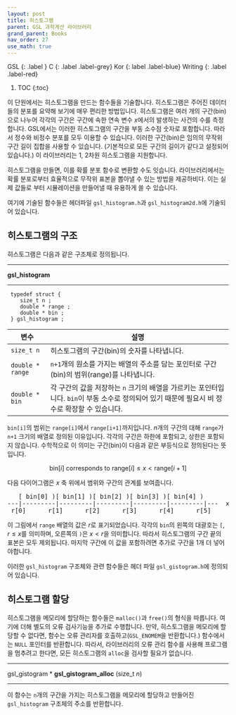 ```yaml
---
layout: post
title: 히스토그램
parent: GSL 과학계산 라이브러리
grand_parent: Books
nav_order: 27
use_math: true
---
```


GSL
{: .label }
C
{: .label .label-grey}
Kor
{: label .label-blue}
Writing
{: .label .label-red}

1. TOC
{:toc}


이 단원에서는 히스토그램을 만드는 함수들을 기술합니다. 히스토그램은 주어진 데이터들의 분포를 요약해 보기에 매우 편리한 방법입니다. 히스토그램은 여러 개의 구간(bin)으로 나누어 각각의 구간은 구간에 속한 연속 변수 $x$에서의 발생하는 사건의 수를 측정합니다. GSL에서는 이러한 히스토그램의 구간을 부동 소수점 숫자로 포함합니다. 따라서 정수와 비정수 분포를 모두 이용할 수 있습니다. 이러한 구간(bin)은 임의의 무작위 구간 길이 집합을 사용할 수 있습니다. (기본적으로 모든 구간의 길이가 같다고 설정되어 있습니다.) 이 라이브러리는 1, 2차원 히스토그램을 지원합니다.

히스토그램을 만들면, 이를 확률 분포 함수로 변환할 수도 잇습니다. 라이브러리에서는 확률 분포로부터 효율적으로 무작위 표본을 뽑아낼 수 있는 방법을 제공하비다. 이는 실제 값들로 부터 시뮬레이션을 만들어낼 때 유용하게 쓸 수 있습니다.

여기에 기술된 함수들은 헤더파일 `gsl_histogram.h`과 `gsl_histogram2d.h`에 기술되어 있습니다.

## 히스토그램의 구조

히스토그램은 다음과 같은 구조체로 정의됩니다.

---
**gsl_histogram**

---

     typedef struct {
        size_t n ;
        double * range ;
        double * bin ;
     } gsl_histogram ;

|변수|설명|
|--|--|
|`size_t n`|히스토그램의 구간(bin)의 숫자를 나타냅니다.|
|`double * range`|`n+1`개의 원소를 가지는 배열의 주소를 담는 포인터로 구간(bin)의 범위(range)를 나타냅니다. |
|`double * bin`|각 구간의 값을 저장하는 `n` 크기의 배열을 가르키는 포인터입니다. `bin`이 부동 소수로 정의되어 있기 때문에 필요시 비 정수로 확장할 수 있습니다.|

`bin[i]`의 범위는 `range[i]`에서 `range[i+1]`까지입니다. $n$개의 구간의 대해 `range`가 `n+1` 크기의 배열로 정의된 이유입니다. 각각의 구간은 하한에 포함되고, 상한은 포함되지 않습니다. 수학적으로 이 의미는 구간(bin)이 다음과 같은 부등식으로 정의된다는 뜻입니다.


$$\text{bin}[i] \text{ corresponds to range}[i] \le x < \text{range}[i+1]$$


다음 다이어그램은 $x$ 축 위에서 범위와 구간의 관계를 보여줍니다.

<div class="highlight-default notranslate"><div class="highlight"><pre><span></span>   <span class="p">[</span> <span class="nb">bin</span><span class="p">[</span><span class="mi">0</span><span class="p">]</span> <span class="p">)[</span> <span class="nb">bin</span><span class="p">[</span><span class="mi">1</span><span class="p">]</span> <span class="p">)[</span> <span class="nb">bin</span><span class="p">[</span><span class="mi">2</span><span class="p">]</span> <span class="p">)[</span> <span class="nb">bin</span><span class="p">[</span><span class="mi">3</span><span class="p">]</span> <span class="p">)[</span> <span class="nb">bin</span><span class="p">[</span><span class="mi">4</span><span class="p">]</span> <span class="p">)</span>
<span class="o">---|---------|---------|---------|---------|---------|---</span>  <span class="n">x</span>
 <span class="n">r</span><span class="p">[</span><span class="mi">0</span><span class="p">]</span>      <span class="n">r</span><span class="p">[</span><span class="mi">1</span><span class="p">]</span>      <span class="n">r</span><span class="p">[</span><span class="mi">2</span><span class="p">]</span>      <span class="n">r</span><span class="p">[</span><span class="mi">3</span><span class="p">]</span>      <span class="n">r</span><span class="p">[</span><span class="mi">4</span><span class="p">]</span>      <span class="n">r</span><span class="p">[</span><span class="mi">5</span><span class="p">]</span>
</pre></div>
</div>

이 그림에서 `range` 배열의 값은 $r$로 표기되었습니다. 각각의 `bin`의 왼쪽의 대괄호는 `[`,  $r \le x$를 의미하며, 오른쪽의 `)`은 $x < r$을 의미합니다. 따라서 히스토그램의 구간 끝의 표본은 모두 제외됩니다. 마지막 구간에 이 값을 포함하려면 추가로 구간을 1개 더 넣어야합니다.

이러한 `gsl_histogram` 구조체와 관련 함수들은 헤더 파일 `gsl_gistogram.h`에 정의되어 있습니다.

## 히스토그램 할당

히스토그램을 메모리에 할당하는 함수들은 `malloc()`과 `free()`의 형식을 따릅니다. 여기에 더해 별도의 오류 검사기능을 추가로 수행합니다. 만약, 히스토그램을  메모리에 할당할 수 없다면, 함수는 오류 관리자를 호출하고(`GSL_ENOMEM`을 반환합니다.) 함수에서는 `NULL` 포인터를 반환합니다. 따라서, 라이브러리의 오류 관리 함수를 사용해 프로그램을 멈추려고 한다면, 모든 히스토그램의 `alloc`을 검사할 필요가 없습니다.

---

gsl_gistogram * **gsl_gistogram_alloc** (size_t *n*)

---

이 함수는 `n`개의 구간을 가지는 히스토그램을 메모리에 할당하고 만들어진 `gsl_histogram` 구조체의 주소를 반환합니다.

